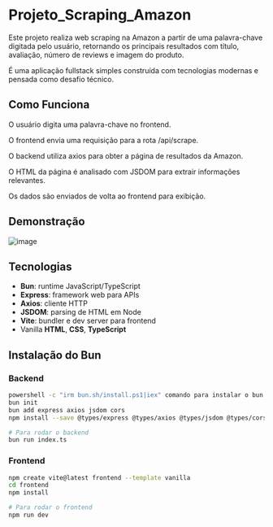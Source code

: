 # Projeto_Scraping_Amazon
Este projeto realiza web scraping na Amazon a partir de uma palavra-chave digitada pelo usuário, retornando os principais resultados com título, avaliação, número de reviews e imagem do produto.

É uma aplicação fullstack simples construída com tecnologias modernas e pensada como desafio técnico.

## Como Funciona
O usuário digita uma palavra-chave no frontend.

O frontend envia uma requisição para a rota /api/scrape.

O backend utiliza axios para obter a página de resultados da Amazon.

O HTML da página é analisado com JSDOM para extrair informações relevantes.

Os dados são enviados de volta ao frontend para exibição.

## Demonstração
![image](https://github.com/user-attachments/assets/b4ebe3f0-9c12-4d6c-bc0f-51023ecde00d)


## Tecnologias
- **Bun**: runtime JavaScript/TypeScript 
- **Express**: framework web para APIs  
- **Axios**: cliente HTTP  
- **JSDOM**: parsing de HTML em Node  
- **Vite**: bundler e dev server para frontend  
- Vanilla **HTML**, **CSS**, **TypeScript**

## Instalação do Bun

### Backend
```bash
powershell -c "irm bun.sh/install.ps1|iex" comando para instalar o bun no Windows
bun init
bun add express axios jsdom cors
npm install --save @types/express @types/axios @types/jsdom @types/cors

# Para rodar o backend
bun run index.ts
```
### Frontend
```bash
npm create vite@latest frontend --template vanilla
cd frontend
npm install

# Para rodar o frontend
npm run dev
```
